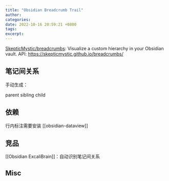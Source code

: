 ```yaml
---
title: "Obsidian Breadcrumb Trail"
author: 
categories: 
date: 2022-10-16 20:59:21 +0800
tags: 
excerpt: 
---
```


[SkepticMystic/breadcrumbs](https://github.com/SkepticMystic/breadcrumbs): Visualize a custom hierarchy in your Obsidian vault. API: https://skepticmystic.github.io/breadcrumbs/

## 笔记间关系

手动生成：

parent
sibling
child

## 依赖

行内标注需要安装 [[obsidian-dataview]]


## 竞品

[[Obsidian ExcaliBrain]]：自动识别笔记间关系


## Misc





